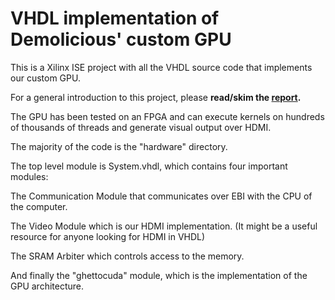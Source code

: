 VHDL implementation of Demolicious' custom GPU
===============

This is a Xilinx ISE project with all the VHDL source code that implements our custom GPU.

For a general introduction to this project, please **read/skim the [report](https://github.com/dmpro2014/report).**

The GPU has been tested on an FPGA and can execute kernels on hundreds of thousands of threads 
and generate visual output over HDMI.

The majority of the code is the "hardware" directory. 

The top level module is System.vhdl, which contains four important modules: 

The Communication Module that communicates over EBI with the CPU of the computer.

The Video Module which is our HDMI implementation. (It might be a useful resource for anyone looking for HDMI in VHDL)

The SRAM Arbiter which controls access to the memory.

And finally the "ghettocuda" module, which is the implementation of the GPU architecture.
